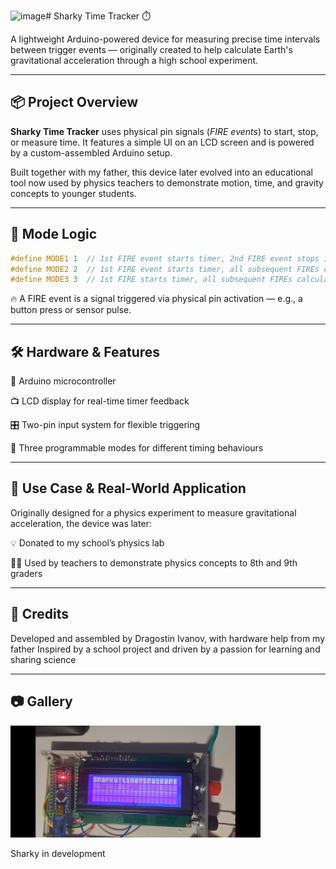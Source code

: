 ![image](https://github.com/user-attachments/assets/a0e1d858-c796-4cab-9432-52869d2a0007)# Sharky Time Tracker ⏱️

A lightweight Arduino-powered device for measuring precise time intervals between trigger events — originally created to help calculate Earth's gravitational acceleration through a high school experiment.

---

## 📦 Project Overview

**Sharky Time Tracker** uses physical pin signals (*FIRE events*) to start, stop, or measure time. It features a simple UI on an LCD screen and is powered by a custom-assembled Arduino setup.

Built together with my father, this device later evolved into an educational tool now used by physics teachers to demonstrate motion, time, and gravity concepts to younger students.

---

## 🧠 Mode Logic

```c
#define MODE1 1  // 1st FIRE event starts timer, 2nd FIRE event stops it
#define MODE2 2  // 1st FIRE event starts timer, all subsequent FIREs calculate time since start
#define MODE3 3  // 1st FIRE starts timer, all subsequent FIREs calculate lap time since last FIRE
```
🔥 A FIRE event is a signal triggered via physical pin activation — e.g., a button press or sensor pulse.

---
## 🛠️ Hardware & Features
🔌 Arduino microcontroller

📺 LCD display for real-time timer feedback

🎛️ Two-pin input system for flexible triggering

🔄 Three programmable modes for different timing behaviours

---
## 🎯 Use Case & Real-World Application
Originally designed for a physics experiment to measure gravitational acceleration, the device was later:

💡 Donated to my school’s physics lab

👨‍🏫 Used by teachers to demonstrate physics concepts to 8th and 9th graders

---
## 🤝 Credits
Developed and assembled by Dragostin Ivanov, with hardware help from my father
Inspired by a school project and driven by a passion for learning and sharing science

---
## 📷 Gallery
<img src="docs/sharkyInDevelopment.jpg" width="400" />

Sharky in development
